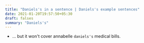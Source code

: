 ```yaml
---
title: "Daniels's in a sentence | Daniels's example sentences"
date: 2021-01-20T19:57:50+05:30
draft: falses
summary: "Daniels's"
---
```

- ... but it won't cover annabelle `daniels's` medical bills.
                 
